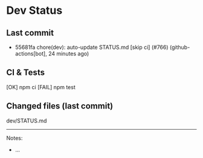 # Dev Status

## Last commit
- 55681fa chore(dev): auto-update STATUS.md [skip ci] (#766) (github-actions[bot], 24 minutes ago)
## CI & Tests
[OK] npm ci
[FAIL] npm test

## Changed files (last commit)
dev/STATUS.md

---
Notes:
- ...
